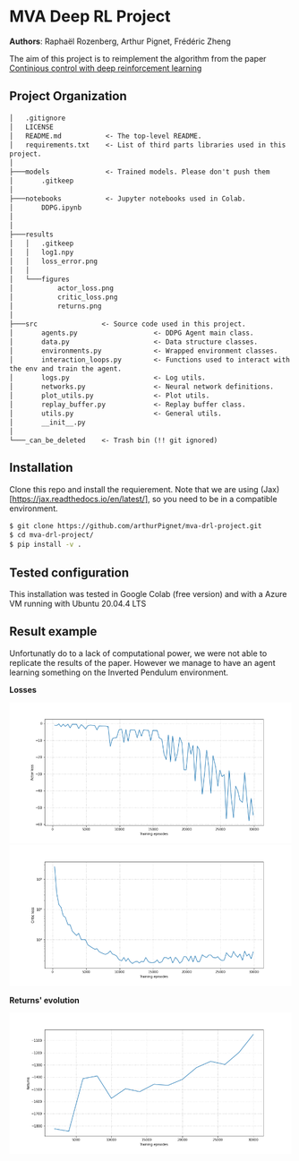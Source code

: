 MVA Deep RL Project
==============================

**Authors**: Raphaël Rozenberg, Arthur Pignet,  Frédéric Zheng

The aim of this project is to reimplement the algorithm from the paper [Continious control with deep reinforcement learning](https://arxiv.org/pdf/1509.02971.pdf) 

Project Organization
------------
    │   .gitignore
    │   LICENSE
    │   README.md           <- The top-level README.
    │   requirements.txt    <- List of third parts libraries used in this project.
    │
    ├───models              <- Trained models. Please don't push them
    │       .gitkeep
    │
    ├───notebooks           <- Jupyter notebooks used in Colab.
    │       DDPG.ipynb
    │       
    │
    ├───results
    │   │   .gitkeep
    │   │   log1.npy
    │   │   loss_error.png
    │   │
    │   └───figures
    │           actor_loss.png
    │           critic_loss.png
    │           returns.png
    │
    ├───src                <- Source code used in this project.
    │       agents.py                   <- DDPG Agent main class.
    │       data.py                     <- Data structure classes.
    │       environments.py             <- Wrapped environment classes.
    │       interaction_loops.py        <- Functions used to interact with the env and train the agent.
    │       logs.py                     <- Log utils.
    │       networks.py                 <- Neural network definitions.
    │       plot_utils.py               <- Plot utils.
    │       replay_buffer.py            <- Replay buffer class.
    │       utils.py                    <- General utils.
    │       __init__.py
    │
    └───_can_be_deleted    <- Trash bin (!! git ignored)


Installation 
---------------

Clone this repo and install the requierement. Note that we are using (Jax)[https://jax.readthedocs.io/en/latest/], so you need to be in a compatible environment. 

```bash
$ git clone https://github.com/arthurPignet/mva-drl-project.git
$ cd mva-drl-project/
$ pip install -v .
```
Tested configuration
---------------
This installation was tested in Google Colab (free version) and with a Azure VM running with Ubuntu 20.04.4 LTS

Result example
---------------

Unfortunatly do to a lack of computational power, we were not able to replicate the results of the paper. However we manage to have an agent learning something on the Inverted Pendulum environment.

**Losses**

![Actor loss](https://github.com/arthurPignet/mva-drl-project/blob/main/results/figures/actor_loss.png)
![Critic loss](https://github.com/arthurPignet/mva-drl-project/blob/main/results/figures/critic_loss.png)

**Returns' evolution** 

![Returns](https://github.com/arthurPignet/mva-drl-project/blob/main/results/figures/returns.png)

